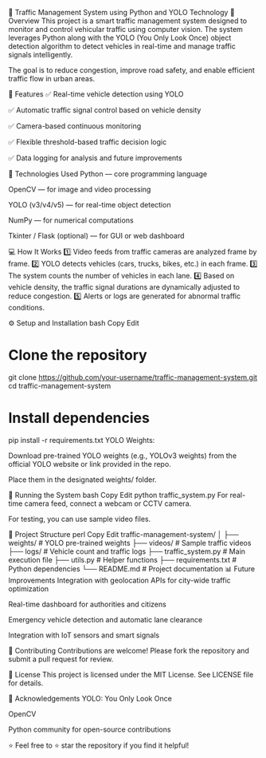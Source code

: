 🚦 Traffic Management System using Python and YOLO Technology
📄 Overview
This project is a smart traffic management system designed to monitor and control vehicular traffic using computer vision. The system leverages Python along with the YOLO (You Only Look Once) object detection algorithm to detect vehicles in real-time and manage traffic signals intelligently.

The goal is to reduce congestion, improve road safety, and enable efficient traffic flow in urban areas.

🎯 Features
✅ Real-time vehicle detection using YOLO

✅ Automatic traffic signal control based on vehicle density

✅ Camera-based continuous monitoring

✅ Flexible threshold-based traffic decision logic

✅ Data logging for analysis and future improvements

🧰 Technologies Used
Python — core programming language

OpenCV — for image and video processing

YOLO (v3/v4/v5) — for real-time object detection

NumPy — for numerical computations

Tkinter / Flask (optional) — for GUI or web dashboard

💻 How It Works
1️⃣ Video feeds from traffic cameras are analyzed frame by frame.
2️⃣ YOLO detects vehicles (cars, trucks, bikes, etc.) in each frame.
3️⃣ The system counts the number of vehicles in each lane.
4️⃣ Based on vehicle density, the traffic signal durations are dynamically adjusted to reduce congestion.
5️⃣ Alerts or logs are generated for abnormal traffic conditions.

⚙️ Setup and Installation
bash
Copy
Edit
# Clone the repository
git clone https://github.com/your-username/traffic-management-system.git
cd traffic-management-system

# Install dependencies
pip install -r requirements.txt
YOLO Weights:

Download pre-trained YOLO weights (e.g., YOLOv3 weights) from the official YOLO website or link provided in the repo.

Place them in the designated weights/ folder.

🚀 Running the System
bash
Copy
Edit
python traffic_system.py
For real-time camera feed, connect a webcam or CCTV camera.

For testing, you can use sample video files.

📁 Project Structure
perl
Copy
Edit
traffic-management-system/
│
├── weights/                # YOLO pre-trained weights
├── videos/                 # Sample traffic videos
├── logs/                   # Vehicle count and traffic logs
├── traffic_system.py       # Main execution file
├── utils.py                # Helper functions
├── requirements.txt        # Python dependencies
└── README.md               # Project documentation
📊 Future Improvements
Integration with geolocation APIs for city-wide traffic optimization

Real-time dashboard for authorities and citizens

Emergency vehicle detection and automatic lane clearance

Integration with IoT sensors and smart signals

🤝 Contributing
Contributions are welcome! Please fork the repository and submit a pull request for review.

📝 License
This project is licensed under the MIT License. See LICENSE file for details.

🙌 Acknowledgements
YOLO: You Only Look Once

OpenCV

Python community for open-source contributions

⭐ Feel free to ⭐ star the repository if you find it helpful!
